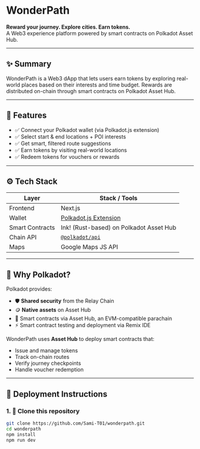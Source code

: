# WonderPath

**Reward your journey. Explore cities. Earn tokens.**  
A Web3 experience platform powered by smart contracts on Polkadot Asset Hub.

---

## ✨ Summary

WonderPath is a Web3 dApp that lets users earn tokens by exploring real-world places based on their interests and time budget. Rewards are distributed on-chain through smart contracts on Polkadot Asset Hub.

---

## 🧩 Features

- ✅ Connect your Polkadot wallet (via Polkadot.js extension)
- ✅ Select start & end locations + POI interests
- ✅ Get smart, filtered route suggestions
- ✅ Earn tokens by visiting real-world locations
- ✅ Redeem tokens for vouchers or rewards

---

## ⚙️ Tech Stack

| Layer        | Stack / Tools                                |
|--------------|-----------------------------------------------|
| Frontend     | Next.js                         |
| Wallet       | [Polkadot.js Extension](https://polkadot.js.org/extension) |
| Smart Contracts | Ink! (Rust-based) on Polkadot Asset Hub    |
| Chain API    | [`@polkadot/api`](https://polkadot.js.org/docs/api/) |
| Maps         | Google Maps JS API                            |

---

## 🧠 Why Polkadot?

Polkadot provides:

- 🛡 **Shared security** from the Relay Chain   
- 🪙 **Native assets** on Asset Hub  
- 🧩 Smart contracts via Asset Hub, an EVM-compatible parachain
- ⚡ Smart contract testing and deployment via Remix IDE

WonderPath uses **Asset Hub** to deploy smart contracts that:

- Issue and manage tokens
- Track on-chain routes
- Verify journey checkpoints
- Handle voucher redemption

---

## 🚀 Deployment Instructions

### 1. 📁 Clone this repository

```bash
git clone https://github.com/Sami-T01/wonderpath.git
cd wonderpath
npm install
npm run dev
```